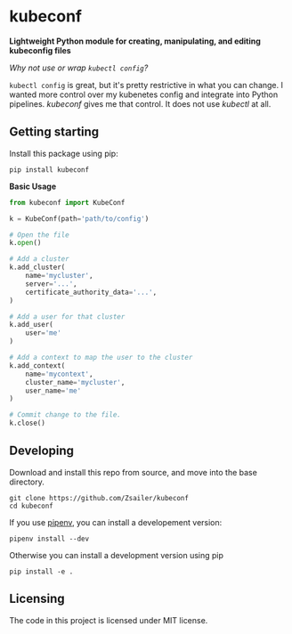 # kubeconf

**Lightweight Python module for creating, manipulating, and editing kubeconfig files**

*Why not use or wrap `kubectl config`?*

`kubectl config` is great, but it's pretty restrictive in what you can change. I wanted more control over my kubenetes config and integrate into Python pipelines. *kubeconf* gives me that control. It does not use *kubectl* at all.

## Getting starting

Install this package using pip:
```
pip install kubeconf
```

**Basic Usage**

```python
from kubeconf import KubeConf

k = KubeConf(path='path/to/config')

# Open the file
k.open()

# Add a cluster
k.add_cluster(
    name='mycluster',
    server='...',
    certificate_authority_data='...',
)

# Add a user for that cluster
k.add_user(
    user='me'
)

# Add a context to map the user to the cluster
k.add_context(
    name='mycontext',
    cluster_name='mycluster',
    user_name='me'
)

# Commit change to the file.
k.close()
```

## Developing

Download and install this repo from source, and move into the base directory.
```
git clone https://github.com/Zsailer/kubeconf
cd kubeconf
```
If you use [pipenv](https://pipenv.readthedocs.io/en/latest/), you can install a developement version:
```
pipenv install --dev
``` 

Otherwise you can install a development version using pip
```
pip install -e .
```

## Licensing

The code in this project is licensed under MIT license.
